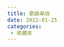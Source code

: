 ```yaml
---
title: 歌曲串烧
date: 2022-01-25
categories:
 - 收藏夹
---
```

<window big/>

<bilibili src="//player.bilibili.com/player.html?aid=591463061&bvid=BV1zq4y1r7Sd&cid=434362760&page=1" />
